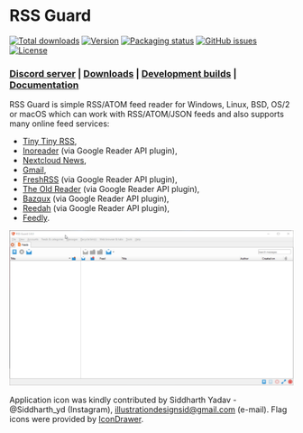 RSS Guard
=========

[![Total downloads](https://img.shields.io/github/downloads/martinrotter/rssguard/total.svg?maxAge=360)](https://somsubhra.github.io/github-release-stats/?username=martinrotter&repository=rssguard&search=0)
[![Version](https://img.shields.io/github/release/martinrotter/rssguard.svg?maxAge=360)](https://raw.githubusercontent.com/martinrotter/rssguard/master/resources/text/CHANGELOG)
[![Packaging status](https://repology.org/badge/tiny-repos/rssguard.svg)](https://repology.org/project/rssguard/versions)
[![GitHub issues](https://img.shields.io/github/issues/martinrotter/rssguard.svg?maxAge=360)](https://github.com/martinrotter/rssguard/issues)
[![License](https://img.shields.io/github/license/martinrotter/rssguard.svg?maxAge=360000)](https://github.com/martinrotter/rssguard/blob/master/LICENSE.md)

### [Discord server](https://discord.gg/7xbVMPPNqH) | [Downloads](https://github.com/martinrotter/rssguard/releases) | [Development builds](https://github.com/martinrotter/rssguard/releases/tag/devbuild) | [Documentation](https://github.com/martinrotter/rssguard/blob/master/resources/docs/Documentation.md)

RSS Guard is simple RSS/ATOM feed reader for Windows, Linux, BSD, OS/2 or macOS which can work with RSS/ATOM/JSON feeds and also supports many online feed services:
* [Tiny Tiny RSS](https://tt-rss.org),
* [Inoreader](https://www.inoreader.com) (via Google Reader API plugin),
* [Nextcloud News](https://apps.nextcloud.com/apps/news),
* [Gmail](https://developers.google.com/gmail/api),
* [FreshRSS](https://freshrss.org) (via Google Reader API plugin),
* [The Old Reader](https://theoldreader.com) (via Google Reader API plugin),
* [Bazqux](https://bazqux.com) (via Google Reader API plugin),
* [Reedah](http://reedah.com) (via Google Reader API plugin),
* [Feedly](https://feedly.com).

![RSS Guard](resources/docs/videos/rssguard.gif)

Application icon was kindly contributed by Siddharth Yadav - @Siddharth_yd (Instagram), illustrationdesignsid@gmail.com (e-mail). Flag icons were provided by [IconDrawer](http://www.icondrawer.com).
